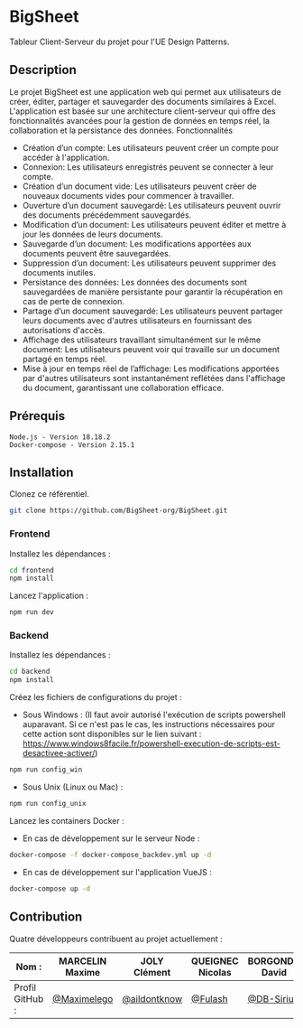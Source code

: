 # BigSheet

Tableur Client-Serveur du projet pour l'UE Design Patterns.

## Description

Le projet BigSheet est une application web qui permet aux utilisateurs de créer, éditer, partager et sauvegarder des documents similaires à Excel. L'application est basée sur une architecture client-serveur qui offre des fonctionnalités avancées pour la gestion de données en temps réel, la collaboration et la persistance des données.
Fonctionnalités

- Création d’un compte: Les utilisateurs peuvent créer un compte pour accéder à l'application.
- Connexion: Les utilisateurs enregistrés peuvent se connecter à leur compte.
- Création d’un document vide: Les utilisateurs peuvent créer de nouveaux documents vides pour commencer à travailler.
- Ouverture d’un document sauvegardé: Les utilisateurs peuvent ouvrir des documents précédemment sauvegardés.
- Modification d’un document: Les utilisateurs peuvent éditer et mettre à jour les données de leurs documents.
- Sauvegarde d’un document: Les modifications apportées aux documents peuvent être sauvegardées.
- Suppression d’un document: Les utilisateurs peuvent supprimer des documents inutiles.
- Persistance des données: Les données des documents sont sauvegardées de manière persistante pour garantir la récupération en cas de perte de connexion.
- Partage d’un document sauvegardé: Les utilisateurs peuvent partager leurs documents avec d'autres utilisateurs en fournissant des autorisations d'accès.
- Affichage des utilisateurs travaillant simultanément sur le même document: Les utilisateurs peuvent voir qui travaille sur un document partagé en temps réel.
- Mise à jour en temps réel de l’affichage: Les modifications apportées par d'autres utilisateurs sont instantanément reflétées dans l'affichage du document, garantissant une collaboration efficace.

## Prérequis
```
Node.js - Version 18.18.2
Docker-compose - Version 2.15.1
```

## Installation
Clonez ce référentiel.

```bash
git clone https://github.com/BigSheet-org/BigSheet.git
```

### Frontend

Installez les dépendances :
```bash
cd frontend
npm install
```

Lancez l'application :

```bash
npm run dev
```

### Backend

Installez les dépendances :
```bash
cd backend
npm install
```

Créez les fichiers de configurations du projet :

- Sous Windows : (Il faut avoir autorisé l'exécution de scripts powershell auparavant. Si ce n'est pas le cas, les instructions nécessaires pour cette action sont disponibles sur le lien suivant : https://www.windows8facile.fr/powershell-execution-de-scripts-est-desactivee-activer/)
```bash
npm run config_win
```

- Sous Unix (Linux ou Mac) :
```bash
npm run config_unix
```

Lancez les containers Docker : 

- En cas de développement sur le serveur Node : 
```bash
docker-compose -f docker-compose_backdev.yml up -d
```

- En cas de développement sur l'application VueJS : 
```bash
docker-compose up -d
```

## Contribution

Quatre développeurs contribuent au projet actuellement : 

| Nom :           | MARCELIN Maxime                                   | JOLY Clément                                     | QUEIGNEC Nicolas                                 | BORGONDO David                                     |
| --------------- | ------------------------------------------------- | ------------------------------------------------ | ------------------------------------------------ | ------------------------------------------------ |
| Profil GitHub : | [@Maximelego](https://github.com/Maximelego)      | [@aildontknow](https://github.com/@aildontknow)  | [@Fulash](https://github.com/QUEIGNEC) |   [@DB-Sirius](https://github.com/DB-Sirius) | 